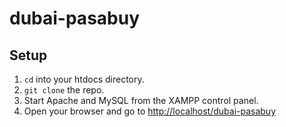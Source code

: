 # dubai-pasabuy

## Setup

1. `cd` into your htdocs directory.
2. `git clone` the repo.
3. Start Apache and MySQL from the XAMPP control panel.
4. Open your browser and go to [http://localhost/dubai-pasabuy](http://localhost/dubai-pasabuy)
